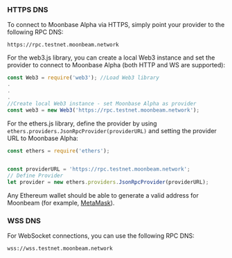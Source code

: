 ### HTTPS DNS
To connect to Moonbase Alpha via HTTPS, simply point your provider to the following RPC DNS:

```
https://rpc.testnet.moonbeam.network
```

For the web3.js library, you can create a local Web3 instance and set the provider to connect to Moonbase Alpha (both HTTP and WS are supported):

```js
const Web3 = require('web3'); //Load Web3 library
.
.
.
//Create local Web3 instance - set Moonbase Alpha as provider
const web3 = new Web3('https://rpc.testnet.moonbeam.network'); 
```
For the ethers.js library, define the provider by using `ethers.providers.JsonRpcProvider(providerURL)` and setting the provider URL to Moonbase Alpha:

```js
const ethers = require('ethers');


const providerURL = 'https://rpc.testnet.moonbeam.network';
// Define Provider
let provider = new ethers.providers.JsonRpcProvider(providerURL);
```

Any Ethereum wallet should be able to generate a valid address for Moonbeam (for example, [MetaMask](https://metamask.io/)).

### WSS DNS
For WebSocket connections, you can use the following RPC DNS:

```
wss://wss.testnet.moonbeam.network
```
